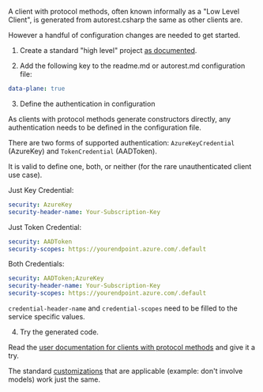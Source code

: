 A client with protocol methods, often known informally as a "Low Level Client", is generated from autorest.csharp the same as other clients are. 

However a handful of configuration changes are needed to get started.

1. Create a standard "high level" project [as documented](csharp_generate).

2. Add the following key to the readme.md or autorest.md configuration file:

```yaml
data-plane: true
```

3. Define the authentication in configuration 

As clients with protocol methods generate constructors directly, any authentication needs to be defined in the configuration file.

There are two forms of supported authentication: `AzureKeyCredential` (AzureKey) and `TokenCredential` (AADToken).

It is valid to define one, both, or neither (for the rare unauthenticated client use case).


Just Key Credential:
```yaml
security: AzureKey
security-header-name: Your-Subscription-Key
```

Just Token Credential:
```yaml
security: AADToken
security-scopes: https://yourendpoint.azure.com/.default
```

Both Credentials:
```yaml
security: AADToken;AzureKey
security-header-name: Your-Subscription-Key
security-scopes: https://yourendpoint.azure.com/.default
```

`credential-header-name` and `credential-scopes` need to be filled to the service specific values. 

4. Try the generated code.

Read the [user documentation for clients with protocol methods](https://github.com/Azure/azure-sdk-for-net/blob/master/sdk/core/Azure.Core/samples/ProtocolMethods.md) and give it a try.

The standard [customizations](https://github.com/Azure/autorest.csharp#customizing-the-generated-code) that are applicable (example: don't involve models) work just the same.


<!-- LINKS -->
[csharp_generate]: ./generate/readme.md
[1128]: https://github.com/Azure/autorest.csharp/pull/1128
[1221]: https://github.com/Azure/autorest.csharp/issues/1221
